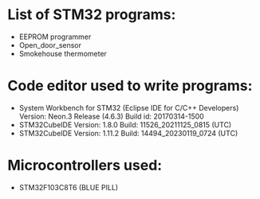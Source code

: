 # List of STM32 programs:
- EEPROM programmer
- Open_door_sensor
- Smokehouse thermometer

# Code editor used to write programs:
- System Workbench for STM32 (Eclipse IDE for C/C++ Developers) Version: Neon.3 Release (4.6.3) Build id: 20170314-1500
- STM32CubeIDE Version: 1.8.0 Build: 11526_20211125_0815 (UTC)
- STM32CubeIDE Version: 1.11.2 Build: 14494_20230119_0724 (UTC)

# Microcontrollers used:
- STM32F103C8T6 (BLUE PILL)
